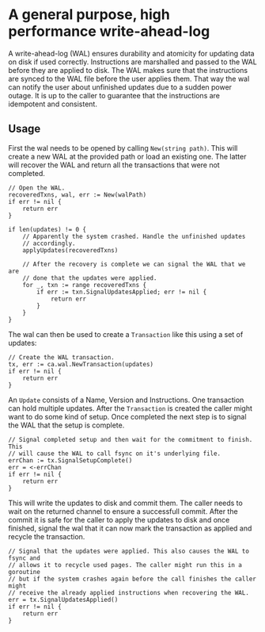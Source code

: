 # A general purpose, high performance write-ahead-log

A write-ahead-log (WAL) ensures durability and atomicity for updating data on
disk if used correctly. Instructions are marshalled and passed to the WAL
before they are applied to disk. The WAL makes sure that the instructions are
synced to the WAL file before the user applies them. That way the wal can
notify the user about unfinished updates due to a sudden power outage. It is up
to the caller to guarantee that the instructions are idempotent and consistent.

## Usage

First the wal needs to be opened by calling `New(string path)`. This will
create a new WAL at the provided path or load an existing one. The latter will
recover the WAL and return all the transactions that were not completed.

```
// Open the WAL.
recoveredTxns, wal, err := New(walPath)
if err != nil {
	return err
}

if len(updates) != 0 {
	// Apparently the system crashed. Handle the unfinished updates
	// accordingly.
	applyUpdates(recoveredTxns)

	// After the recovery is complete we can signal the WAL that we are
	// done that the updates were applied.
	for _, txn := range recoveredTxns {
		if err := txn.SignalUpdatesApplied; err != nil {
			return err
		}
	}
}
```

The wal can then be used to create a `Transaction` like this using a set of
updates:

```
// Create the WAL transaction.
tx, err := ca.wal.NewTransaction(updates)
if err != nil {
	return err
}
```

An `Update` consists of a Name, Version and Instructions. One transaction can
hold multiple updates. After the `Transaction` is created the caller might
want to do some kind of setup. Once completed the next step is to signal the
WAL that the setup is complete.

```
// Signal completed setup and then wait for the commitment to finish. This
// will cause the WAL to call fsync on it's underlying file.
errChan := tx.SignalSetupComplete()
err = <-errChan
if err != nil {
	return err
}
```

This will write the updates to disk and commit them. The caller needs to wait
on the returned channel to ensure a successfull commit. After the commit it is
safe for the caller to apply the updates to disk and once finished, signal the
wal that it can now mark the transaction as applied and recycle the
transaction.

```
// Signal that the updates were applied. This also causes the WAL to fsync and
// allows it to recycle used pages. The caller might run this in a goroutine
// but if the system crashes again before the call finishes the caller might
// receive the already applied instructions when recovering the WAL.
err = tx.SignalUpdatesApplied()
if err != nil {
	return err
}
```
